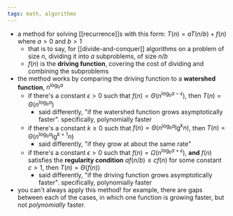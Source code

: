 ```yaml
---
tags: math, algorithms
---
```


- a method for solving [[recurrence]]s with this form: $T(n) = aT(n/b) + f(n)$ where $a > 0$ and $b > 1$
	- that is to say, for [[divide-and-conquer]] algorithms on a problem of size $n$, dividing it into $a$ subproblems, of size $n/b$
	- $f(n)$ is the **driving function**, covering the cost of dividing and combining the subproblems
- the method works by comparing the driving function to a **watershed function**, $n^{\operatorname{log_b} a}$
	- if there's a constant $\epsilon > 0$ such that $f(n) = \Theta(n^{\operatorname{log_b} a - \epsilon} )$, then $T(n) = \Theta(n^{\operatorname{log_b} a})$
		- said differently, "if the watershed function grows asymptotically faster". specifically, polynomially faster
	- if there's a constant $k \geq 0$ such that $f(n) = \Theta(n^{\operatorname{log_b} a} \lg^k n)$, then $T(n) = \Theta(n^{\operatorname{log_b} a} \lg^{k+1} n)$
		- said differently, "if they grow at about the same rate"
	- if there's a constant $\epsilon > 0$ such that $f(n) = \Omega(n^{\operatorname{log_b} a + \epsilon})$, **and** $f(n)$ satisfies the **regularity condition** $af(n/b) \leq cf(n)$ for some constant $c > 1$, then $T(n) = \Theta(f(n))$
		- said differently, "if the driving function grows asymptotically faster". specifically, polynomially faster
- you can't always apply this method! for example, there are gaps between each of the cases, in which one function is growing faster, but not _polynomially_ faster.